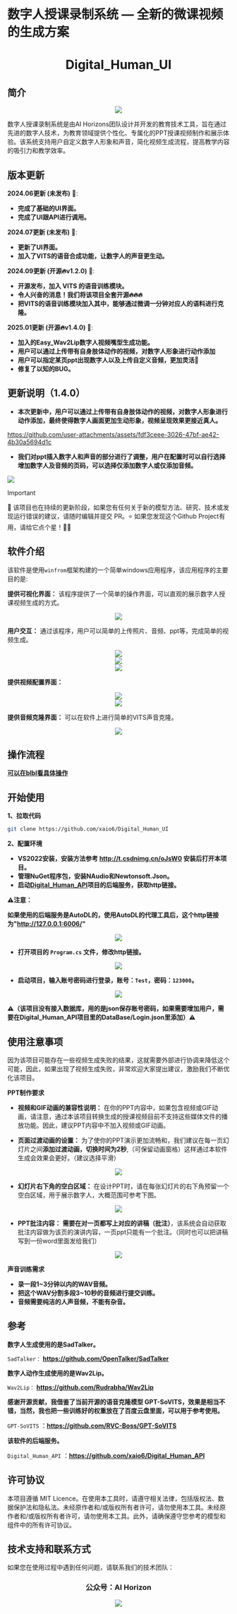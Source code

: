  # 数字人授课录制系统 — 全新的微课视频的生成方案

<h1 align="center">Digital_Human_UI</h1>

## 简介
<div align="center">
<img src="docs/11.jpg"/><br>
</div>

数字人授课录制系统是由AI Horizons团队设计并开发的教育技术工具，旨在通过先进的数字人技术，为教育领域提供个性化、专属化的PPT授课视频制作和展示体验。该系统支持用户自定义数字人形象和声音，简化视频生成流程，提高教学内容的吸引力和教学效率。

## 版本更新

**2024.06更新 (未发布)** 📆: 
- **完成了基础的UI界面。**
- **完成了UI跟API进行调用。**

**2024.07更新 (未发布)** 📆: 
- **更新了UI界面。**
- **加入了VITS的语音合成功能，让数字人的声音更生动。**

**2024.09更新 (开源🔥v1.2.0)** 📆: 
- **开源发布，加入 VITS 的语音训练模块。**
- **令人兴奋的消息！我们将该项目全套开源🔥🔥🔥**
- **把VITS的语音训练模块加入其中，能够通过微调一分钟对应人的语料进行克隆。**

**2025.01更新 (开源🔥v1.4.0)** 📆: 
- **加入的Easy_Wav2Lip数字人视频嘴型生成功能。**
- **用户可以通过上传带有自身肢体动作的视频，对数字人形象进行动作添加**
- **用户可以指定某页ppt出现数字人以及上传自定义音频，更加灵活🤩**
- **修复了以知的BUG。**

## 更新说明（1.4.0）

- **本次更新中，用户可以通过上传带有自身肢体动作的视频，对数字人形象进行动作添加，最终使得数字人画面更加生动形象，视频呈现效果更接近真人。**

https://github.com/user-attachments/assets/fdf3ceee-3026-47bf-ae42-4b30a5694d1c

- **我们对ppt插入数字人和声音的部分进行了调整，用户在配置时可以自行选择增加数字人及音频的页码，可以选择仅添加数字人或仅添加音频。**

  <div align="center">
 <img src="docs/12.png"/><br>
 </div>

> [!IMPORTANT]
>
> 🔆 该项目也在持续的更新阶段，如果您有任何关于新的模型方法、研究、技术或发现运行错误的建议，请随时编辑并提交 PR。⭐ 如果您发现这个Github Project有用，请给它点个星！🤩🤩


## 软件介绍

该软件是使用`winfrom`框架构建的一个简单windows应用程序，该应用程序的主要目的是:

**提供可视化界面：**
该程序提供了一个简单的操作界面，可以直观的展示数字人授课视频生成的方式。

 <div align="center">
 <img src="docs/1.png"/><br>
 </div>


 **用户交互：**
 通过该程序，用户可以简单的上传照片、音频、ppt等，完成简单的视频生成。

 <div align="center">
 <img src="docs/2.png"/><br>
 </div>

  <div align="center">
 <img src="docs/3.png"/><br>
 </div>

  <div align="center">
 <img src="docs/4.png"/><br>
 </div>

 **提供视频配置界面：**
  <div align="center">
 <img src="docs/12.png"/><br>
 </div>

   <div align="center">
 <img src="docs/13.png"/><br>
 </div>

 **提供音频克隆界面：**
可以在软件上进行简单的VITS声音克隆。

  <div align="center">
 <img src="docs/5.png"/><br>
 </div>

## 操作流程 

[**可以在blbl看具体操作**]([https://www.bilibili.com/video/BV1hpsYeaEit/?spm_id_from=333.999.0.0](https://www.bilibili.com/video/BV1Zm22YJEuB/?spm_id_from=333.1387.homepage.video_card.click&vd_source=d9c1011fcda5afa76e9f5504f72e577f))

## 开始使用

 **1、拉取代码**
   ```bash
   git clone https://github.com/xaio6/Digital_Human_UI
   ```


**2、配置环境**
- **VS2022安装，安装方法参考 http://t.csdnimg.cn/oJsW0 安装后打开本项目。**
- **管理NuGet程序包，安装NAudio和Newtonsoft.Json。**
- **启动[Digital_Human_API](https://github.com/xaio6/Digital_Human_API)项目的后端服务，获取http链接。**

**⚠️注意：**

**如果使用的后端服务是AutoDL的，使用AutoDL的代理工具后，这个http链接为"http://127.0.0.1:6006/"**
<div align="center">
 <img src="docs/7.png"/><br>
 </div>

- **打开项目的 `Program.cs` 文件，修改http链接。**

<div align="center">
 <img src="docs/8.png"/><br>
 </div>

 - **启动项目，输入账号密码进行登录，账号：`Test`，密码：`123000`。**

 <div align="center">
 <img src="docs/6.png"/><br>
 </div>

 **⚠️（该项目没有接入数据库，用的是json保存账号密码，如果需要增加用户，需要在Digital_Human_API项目里的DataBase/Login.json里添加）⚠️**

## 使用注意事项

 因为该项目可能存在一些视频生成失败的结果，这就需要外部进行协调来降低这个可能，因此，如果出现了视频生成失败，非常欢迎大家提出建议，激励我们不断优化该项目。

**PPT制作要求**
 - **视频和GIF动画的兼容性说明：**
 在你的PPT内容中，如果包含视频或GIF动画，请注意，通过本该项目转换生成的授课视频目前不支持这些媒体文件的播放功能。因此，建议PPT内容中不加入视频或GIF动画。

 - **页面过渡动画的设置：**
 为了使你的PPT演示更加流畅和，我们建议在每一页幻灯片之间**添加过渡动画，切换时间为2秒**,（可保留动画窗格）这样通过本软件生成会效果会更好。（建议选择平滑）

 <div align="center">
 <img src="docs/9.png"/><br>
 </div>

 - **幻灯片右下角的空白区域：**
 在设计PPT时，请在每张幻灯片的右下角预留一个空白区域，用于展示数字人，大概范围可参考下图。

 <div align="center">
 <img src="docs/image2.png"/><br>
 </div>

 - **PPT批注内容：**
  **需要在对一页都写上对应的讲稿（批注）**，该系统会自动获取批注内容做为该页的演讲内容，一页ppt只能有一个批注。（同时也可以把讲稿写到一份word里面发给我们）

 <div align="center">
 <img src="docs/image3.png"/><br>
 </div>

**声音训练需求**

 - **录一段1~3分钟以内的WAV音频。**
 - **把这个WAV分割多段3~10秒的音频进行提交训练。**
 - **音频需要纯洁的人声音频，不能有杂音。**

 ## 参考

**数字人生成使用的是SadTalker。**

`SadTalker：` **https://github.com/OpenTalker/SadTalker**

**数字人动作生成使用的是Wav2Lip。**

`Wav2Lip：` **https://github.com/Rudrabha/Wav2Lip**

**感谢开源贡献，我借鉴了当前开源的语音克隆模型 GPT-SoVITS，效果是相当不错，当然，我也把一些训练好的权重放在了百度云盘里面，可以用于参考使用。**

`GPT-SoVITS` ：**https://github.com/RVC-Boss/GPT-SoVITS**

**该软件的后端服务。**

`Digital_Human_API` ：**https://github.com/xaio6/Digital_Human_API**

## 许可协议
本项目遵循 MIT Licence。在使用本工具时，请遵守相关法律，包括版权法、数据保护法和隐私法。未经原作者和/或版权所有者许可，请勿使用本工具。未经原作者和/或版权所有者许可，请勿使用本工具。此外，请确保遵守您参考的模型和组件中的所有许可协议。

## 技术支持和联系方式
如果您在使用过程中遇到任何问题，请联系我们的技术团队：
<div align="center">
<h3>公众号：AI Horizon</h3>
<img src="docs/10.png">
</div>
